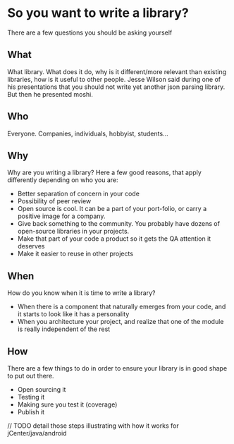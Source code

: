 # So you want to write a library?
There are a few questions you should be asking yourself

## What
What library. What does it do, why is it different/more relevant than existing libraries, how is it useful to other people. Jesse Wilson said during one of his presentations that you should not write yet another json parsing library. But then he presented moshi.

## Who
Everyone. Companies, individuals, hobbyist, students...

## Why
Why are you writing a library? Here a few good reasons, that apply differently depending on who you are:
- Better separation of concern in your code
- Possibility of peer review
- Open source is cool. It can be a part of your port-folio, or carry a positive image for a company.
- Give back something to the community. You probably have dozens of open-source libraries in your projects.
- Make that part of your code a product so it gets the QA attention it deserves
- Make it easier to reuse in other projects

## When
How do you know when it is time to write a library?
- When there is a component that naturally emerges from your code, and it starts to look like it has a personality
- When you architecture your project, and realize that one of the module is really independent of the rest

## How
There are a few things to do in order to ensure your library is in good shape to put out there.
- Open sourcing it
- Testing it
- Making sure you test it (coverage)
- Publish it

// TODO detail those steps illustrating with how it works for jCenter/java/android
